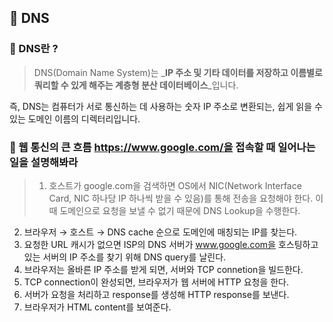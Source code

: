 ## 🌿 DNS
### 🔎 DNS란 ?
> DNS(Domain Name System)는 _**IP 주소 및 기타 데이터를 저장하고 이름별로 쿼리할 수 있게 해주는 계층형 분산 데이터베이스**_입니다. 

즉, DNS는 컴퓨터가 서로 통신하는 데 사용하는 숫자 IP 주소로 변환되는, 쉽게 읽을 수 있는 도메인 이름의 디렉터리입니다.

### 🔎 웹 통신의 큰 흐름 https://www.google.com/을 접속할 때 일어나는 일을 설명해봐라
> 1. 호스트가 google.com을 검색하면 OS에서 NIC(Network Interface Card, NIC 하나당 IP 하나씩 받을 수 있음)를 통해 전송을 요청해야 한다. 이때 도메인으로 요청을 보낼 수 없기 때문에 DNS Lookup을 수행한다.
2. 브라우저 → 호스트 → DNS cache 순으로 도메인에 매칭되는 IP를 찾는다.
3. 요청한 URL 캐시가 없으면 ISP의 DNS 서버가 www.google.com을 호스팅하고 있는 서버의 IP 주소를 찾기 위해 DNS query를 날린다.
4. 브라우저는 올바른 IP 주소를 받게 되면, 서버와 TCP connetion을 빌드한다.
5. TCP connection이 완성되면, 브라우저가 웹 서버에 HTTP 요청을 한다.
6. 서버가 요청을 처리하고 response를 생성해 HTTP response를 보낸다.
7. 브라우저가 HTML content를 보여준다.
